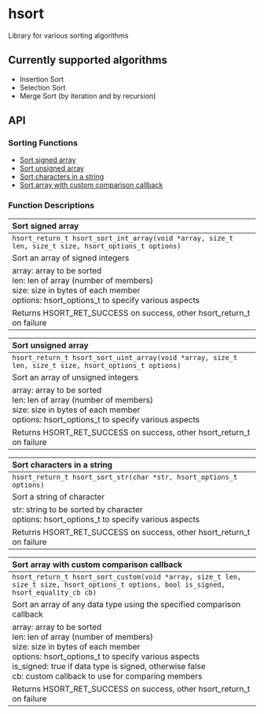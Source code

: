 # hsort
Library for various sorting algorithms

## Currently supported algorithms
* Insertion Sort
* Selection Sort
* Merge Sort (by iteration and by recursion)

## API

### Sorting Functions
* [Sort signed array](#sort_signed_array)
* [Sort unsigned array](#sort_unsigned_array)
* [Sort characters in a string](#sort_characters_in_a_string)
* [Sort array with custom comparison callback](#sort_array_with_custom_comparison_callback)

### Function Descriptions

|  <a name=sort_signed_array></a>Sort signed array
| :------------------------------------------------------------------------------------------------------------------ |
| `hsort_return_t hsort_sort_int_array(void *array, size_t len, size_t size, hsort_options_t options)`
| Sort an array of signed integers
| array: array to be sorted<br/>len: len of array (number of members)<br/>size: size in bytes of each member<br/>options: hsort_options_t to specify various aspects<br/>
| Returns HSORT_RET_SUCCESS on success, other hsort_return_t on failure


|  <a name=sort_unsigned_array></a>Sort unsigned array
| :------------------------------------------------------------------------------------------------------------------ |
| `hsort_return_t hsort_sort_uint_array(void *array, size_t len, size_t size, hsort_options_t options)`
| Sort an array of unsigned integers
| array: array to be sorted<br/>len: len of array (number of members)<br/>size: size in bytes of each member<br/>options: hsort_options_t to specify various aspects<br/>
| Returns HSORT_RET_SUCCESS on success, other hsort_return_t on failure

|  <a name=sort_characters_in_a_string></a>Sort characters in a string
| :------------------------------------------------------------------------------------------------------------------ |
| `hsort_return_t hsort_sort_str(char *str, hsort_options_t options)`
| Sort a string of character
| str: string to be sorted by character<br/>options: hsort_options_t to specify various aspects<br/>
| Returns HSORT_RET_SUCCESS on success, other hsort_return_t on failure

|  <a name=sort_array_with_custom_comparison_callback></a>Sort array with custom comparison callback
| :------------------------------------------------------------------------------------------------------------------ |
| `hsort_return_t hsort_sort_custom(void *array, size_t len, size_t size, hsort_options_t options, bool is_signed, hsort_equality_cb cb)`
| Sort an array of any data type using the specified comparison callback
| array: array to be sorted<br/>len: len of array (number of members)<br/>size: size in bytes of each member<br/>options: hsort_options_t to specify various aspects<br/>is_signed: true if data type is signed, otherwise false<br/>cb: custom callback to use for comparing members
| Returns HSORT_RET_SUCCESS on success, other hsort_return_t on failure
